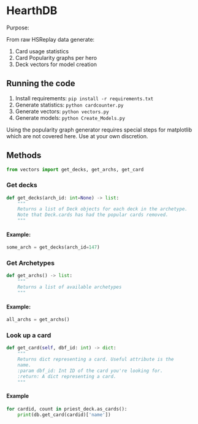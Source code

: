 # HearthDB

Purpose:

From raw HSReplay data generate:

1. Card usage statistics
2. Card Popularity graphs per hero
3. Deck vectors for model creation

## Running the code

1. Install requirements: `pip install -r requirements.txt`
2. Generate statistics: `python cardcounter.py`
3. Generate vectors: `python vectors.py`
4. Generate models: `python Create_Models.py`

Using the popularity graph generator requires special steps for matplotlib which are not covered here. Use at your own discretion.


## Methods

```python
from vectors import get_decks, get_archs, get_card
```

### Get decks
```python
def get_decks(arch_id: int=None) -> list:
    """
    Returns a list of Deck objects for each deck in the archetype.
    Note that Deck.cards has had the popular cards removed.
    """
```

#### Example:
```python
some_arch = get_decks(arch_id=147)
```

### Get Archetypes
```python
def get_archs() -> list:
    """
    Returns a list of available archetypes
    """
```

#### Example:
```python
all_archs = get_archs()
```

### Look up a card
```python
def get_card(self, dbf_id: int) -> dict:
    """
    Returns dict representing a card. Useful attribute is the
    name.
    :param dbf_id: Int ID of the card you're looking for.
    :return: A dict representing a card.
    """
```

#### Example
```python
for cardid, count in priest_deck.as_cards():
    print(db.get_card(cardid)['name'])

```


